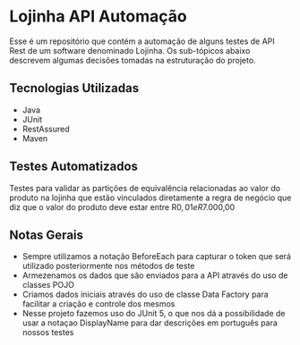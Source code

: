 # Lojinha API Automação
Esse é um repositório que contém a automação de alguns testes de API Rest de um software denominado Lojinha. Os sub-tópicos abaixo descrevem algumas decisões tomadas na estruturação do projeto.

## Tecnologias Utilizadas

- Java
- JUnit
- RestAssured
- Maven

## Testes Automatizados
Testes para validar as partições de equivalência relacionadas ao valor do produto na lojinha que estão vinculados diretamente a regra de negócio que diz que o valor do produto deve estar entre R$0,01 e R$7.000,00

## Notas Gerais

- Sempre utilizamos a notação BeforeEach para capturar o token que será utilizado posteriormente nos métodos de teste
- Armezenamos os dados que são enviados para a API através do uso de classes POJO
- Criamos dados iniciais através do uso de classe Data Factory para facilitar a criação e controle dos mesmos
- Nesse projeto fazemos uso do JUnit 5, o que nos dá a possibilidade de usar a notaçao DisplayName para dar descrições em português para nossos testes
